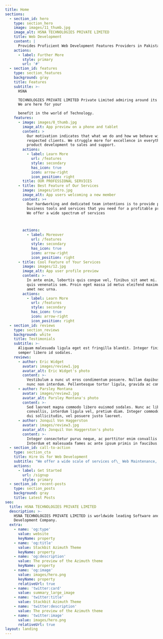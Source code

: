```yaml
---
title: Home
sections:
  - section_id: hero
    type: section_hero
    image: images/11_thumb.jpg
    image_alt: HSNA TECHNOLOGIES PRIVATE LIMITED
    title: Web Development
    content: |
      Provides Proficient Web Development Features Providers in Pakistan
    actions:
      - label: Further More
        style: primary
        url: '#'
  - section_id: features
    type: section_features
    background: gray
    title: Features
    subtitle: >-
      HSNA

      TECHNOLOGIES PRIVATE LIMITED Private Limited admiring around its produces.
      We are here for your

      benefit in the world of Technology.
    features:
      - image: images/8_thumb.jpg
        image_alt: App preview on a phone and tablet
        content: >
          Our motivation indicates that what we do and how we behave with our
          respected clients. We struggle more for excellence in everything from
          product development to sales and support. 
        actions:
          - label: Learn More
            url: /features
            style: secondary
            has_icon: true
            icon: arrow-right
            icon_position: right
        title: OUR PROFESSIONAL SERVICES
      - title: Best Feature of Our Services
        image: images/intro.jpg
        image_alt: App users welcoming a new member
        content: >+
          Our hardworking and dedicated team intentions is to provide powerful
          business tools and services that you need for a profitable presence.
          We offer a wide spectrum of services



        actions:
          - label: Moreover
            url: /features
            style: secondary
            has_icon: true
            icon: arrow-right
            icon_position: right
      - title: Cool Feature of Your Services
        image: images/12.jpg
        image_alt: App user profile preview
        content: >-
          In ante enim, lobortis quis congue vel, finibus sit amet mi. Aenean
          quis venenatis sem. Proin eget massa id metus eleifend maximus sit
          amet nec urna.
        actions:
          - label: Learn More
            url: /features
            style: secondary
            has_icon: true
            icon: arrow-right
            icon_position: right
  - section_id: reviews
    type: section_reviews
    background: white
    title: Testimonials
    subtitle: >-
      Aliquam malesuada ligula eget est fringilla blandit. Integer finibus
      semper libero id sodales.
    reviews:
      - author: Eric Widget
        avatar: images/review1.jpg
        avatar_alt: Eric Widget's photo
        content: >-
          Vestibulum a nunc ut eros condimentum posuere. Nullam dapibus quis
          nunc non interdum. Pellentesque tortor ligula, gravida ac commodo eu.
      - author: Parsley Montana
        avatar: images/review2.jpg
        avatar_alt: Parsley Montana's photo
        content: >-
          Sed laoreet magna commodo libero euismod sodales. Nunc ac libero
          convallis, interdum ligula vel, pretium diam. Integer commodo sem at
          dui sollicitudin, vel posuere justo laoreet.
      - author: Jonquil Von Haggerston
        avatar: images/review3.jpg
        avatar_alt: Jonquil Von Haggerston's photo
        content: >-
          Integer consectetur purus neque, ac porttitor enim convallis vitae.
          Interdum et malesuada fames ac ante ipsum primis in faucibus.
  - section_id: call-to-action
    type: section_cta
    title: Hire Us for Web Development
    subtitle: "We offer a wide scale of services of\_ Web Maintenance, E-commerce web\nApplications Development and Mobile Applications Development"
    actions:
      - label: Get Started
        url: /signup
        style: primary
  - section_id: recent-posts
    type: section_posts
    background: gray
    title: Latest Posts
seo:
  title: HSNA TECHNOLOGIES PRIVATE LIMITED
  description: >-
    HSNA TECHNOLOGIES PRIVATE LIMITED is worldwide leading Software and Web
    Development Company.
  extra:
    - name: 'og:type'
      value: website
      keyName: property
    - name: 'og:title'
      value: Stackbit Azimuth Theme
      keyName: property
    - name: 'og:description'
      value: The preview of the Azimuth theme
      keyName: property
    - name: 'og:image'
      value: images/hero.png
      keyName: property
      relativeUrl: true
    - name: 'twitter:card'
      value: summary_large_image
    - name: 'twitter:title'
      value: Stackbit Azimuth Theme
    - name: 'twitter:description'
      value: The preview of the Azimuth theme
    - name: 'twitter:image'
      value: images/hero.png
      relativeUrl: true
layout: landing
---
```

